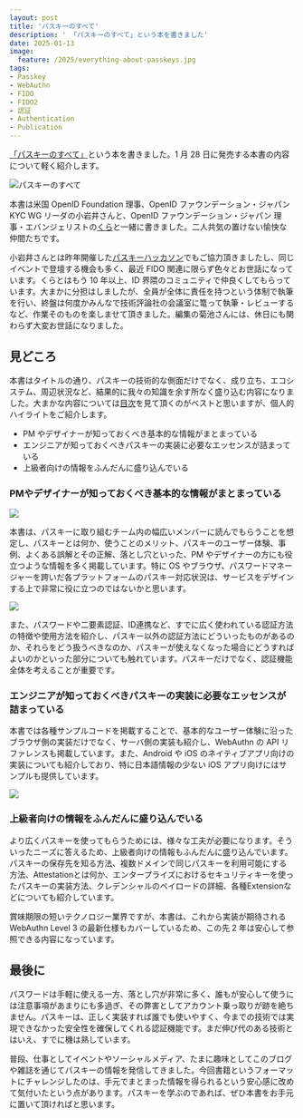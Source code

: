 ```yaml
---
layout: post
title: 'パスキーのすべて'
description: ' 「パスキーのすべて」という本を書きました'
date: 2025-01-13
image:
  feature: /2025/everything-about-passkeys.jpg
tags:
- Passkey
- WebAuthn
- FIDO
- FIDO2
- 認証
- Authentication
- Publication
---
```


[「パスキーのすべて」](https://gihyo.jp/book/2025/978-4-297-14653-5)という本を書きました。1 月 28 日に発売する本書の内容について軽く紹介します。

<!-- excerpt -->

![パスキーのすべて](/images/2025/everything-about-passkeys.jpg)

本書は米国 OpenID Foundation 理事、OpenID ファウンデーション・ジャパン KYC WG リーダの小岩井さんと、OpenID ファウンデーション・ジャパン 理事・エバンジェリストの[くら](https://x.com/kura_lab)と一緒に書きました。二人共気の置けない愉快な仲間たちです。

小岩井さんとは昨年開催した[パスキーハッカソン](https://web.dev/blog/passkeys-hackathon-tokyo)でもご協力頂きましたし、同じイベントで登壇する機会も多く、最近 FIDO 関連に限らず色々とお世話になっています。くらとはもう 10 年以上、ID 界隈のコミュニティで仲良くしてもらっています。大まかに分担はしましたが、全員が全体に責任を持つという体制で執筆を行い、終盤は何度かみんなで技術評論社の会議室に篭って執筆・レビューするなど、作業そのものを楽しませて頂きました。編集の菊池さんには、休日にも関わらず大変お世話になりました。

## 見どころ

本書はタイトルの通り、パスキーの技術的な側面だけでなく、成り立ち、エコシステム、周辺状況など、結果的に我々の知識を余す所なく盛り込む内容になりました。大まかな内容については[目次](https://gihyo.jp/book/2025/978-4-297-14653-5#toc)を見て頂くのがベストと思いますが、個人的ハイライトをご紹介します。

* PM やデザイナーが知っておくべき基本的な情報がまとまっている
* エンジニアが知っておくべきパスキーの実装に必要なエッセンスが詰まっている
* 上級者向けの情報をふんだんに盛り込んでいる

### PMやデザイナーが知っておくべき基本的な情報がまとまっている

![](https://gihyo.jp/assets/files/book/2025/978-4-297-14653-5/9784297146535-01.jpg)

本書は、パスキーに取り組むチーム内の幅広いメンバーに読んでもらうことを想定し、パスキーとは何か、使うことのメリット、パスキーのユーザー体験、事例、よくある誤解とその正解、落とし穴といった、PM やデザイナーの方にも役立つような情報を多く掲載しています。特に OS やブラウザ、パスワードマネージャーを跨いだ各プラットフォームのパスキー対応状況は、サービスをデザインする上で非常に役に立つのではないかと思います。

![](https://gihyo.jp/assets/files/book/2025/978-4-297-14653-5/9784297146535-04.jpg)

また、パスワードや二要素認証、ID連携など、すでに広く使われている認証方法の特徴や使用方法を紹介し、パスキー以外の認証方法にどういったものがあるのか、それらをどう扱うべきなのか、パスキーが使えなくなった場合にどうすればよいのかといった部分についても触れています。パスキーだけでなく、認証機能全体を考えることが重要です。

### エンジニアが知っておくべきパスキーの実装に必要なエッセンスが詰まっている

本書では各種サンプルコードを掲載することで、基本的なユーザー体験に沿ったブラウザ側の実装だけでなく、サーバ側の実装も紹介し、WebAuthn の API リファレンスも掲載しています。また、Android や iOS のネイティブアプリ向けの実装についても紹介しており、特に日本語情報の少ない iOS アプリ向けにはサンプルも提供しています。

![](https://gihyo.jp/assets/files/book/2025/978-4-297-14653-5/9784297146535-05.jpg)

### 上級者向けの情報をふんだんに盛り込んでいる

より広くパスキーを使ってもらうためには、様々な工夫が必要になります。そういったニーズに答えるため、上級者向けの情報もふんだんに盛り込んでいます。パスキーの保存先を知る方法、複数ドメインで同じパスキーを利用可能にする方法、Attestationとは何か、エンタープライズにおけるセキュリティキーを使ったパスキーの実装方法、クレデンシャルのペイロードの詳細、各種Extensionなどについても紹介しています。

賞味期限の短いテクノロジー業界ですが、本書は、これから実装が期待される WebAuthn Level 3 の最新仕様もカバーしているため、この先 2 年は安心して参照できる内容になっています。

## 最後に

パスワードは手軽に使える一方、落とし穴が非常に多く、誰もが安心して使うには注意事項があまりにも多過ぎ、その弊害としてアカウント乗っ取りが跡を絶ちません。パスキーは、正しく実装すれば誰でも使いやすく、今までの技術では実現できなかった安全性を確保してくれる認証機能です。まだ伸び代のある技術とはいえ、すでに機は熟しています。

普段、仕事としてイベントやソーシャルメディア、たまに趣味としてこのブログや雑誌を通じてパスキーの情報を発信してきました。今回書籍というフォーマットにチャレンジしたのは、手元でまとまった情報を得られるという安心感に改めて気付いたという点があります。パスキーを学ぶのであれば、ぜひ本書をお手元に置いて頂ければと思います。

